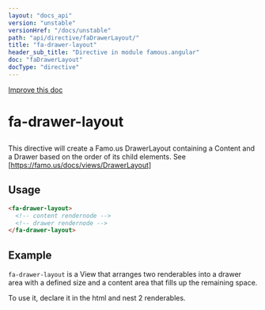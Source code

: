 ```yaml
---
layout: "docs_api"
version: "unstable"
versionHref: "/docs/unstable"
path: "api/directive/faDrawerLayout/"
title: "fa-drawer-layout"
header_sub_title: "Directive in module famous.angular"
doc: "faDrawerLayout"
docType: "directive"
---
```


<div class="improve-docs">
  <a href='https://github.com/Famous/famous-angular/edit/master/src/scripts/directives/fa-drawer-layout.js#L1'>
    Improve this doc
  </a>
</div>





<h1 class="api-title">

  fa-drawer-layout



</h1>





This directive will create a Famo.us DrawerLayout containing
a Content and a Drawer based on the order of its child elements.
 See [https://famo.us/docs/views/DrawerLayout]






  
<h2 id="usage">Usage</h2>
  
```html
<fa-drawer-layout>
  <!-- content rendernode -->
  <!-- drawer rendernode -->
</fa-drawer-layout>
```
  
  

  



<h2 id="example">Example</h2><p><code>fa-drawer-layout</code> is a View that arranges two renderables into a drawer area with a defined size and a content area that fills up the remaining space.</p>
<p>To use it, declare it in the html and nest 2 renderables.</p>



